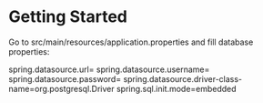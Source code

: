# Getting Started

Go to src/main/resources/application.properties and fill database properties:

spring.datasource.url=
spring.datasource.username=
spring.datasource.password=
spring.datasource.driver-class-name=org.postgresql.Driver
spring.sql.init.mode=embedded